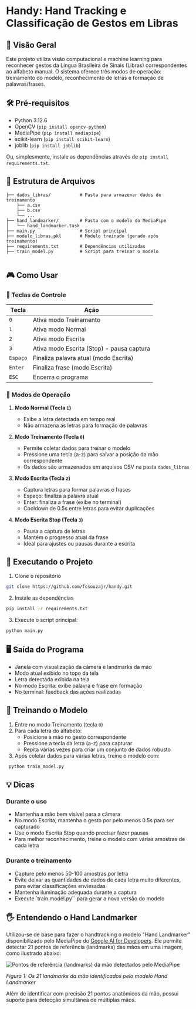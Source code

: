 # Handy: Hand Tracking e Classificação de Gestos em Libras

## 📌 Visão Geral

Este projeto utiliza visão computacional e machine learning para reconhecer gestos da Língua Brasileira de Sinais (Libras) correspondentes ao alfabeto manual. O sistema oferece três modos de operação: treinamento do modelo, reconhecimento de letras e formação de palavras/frases.

## 🛠️ Pré-requisitos

- Python 3.12.6
- OpenCV (`pip install opencv-python`)
- MediaPipe (`pip install mediapipe`)
- scikit-learn (`pip install scikit-learn`)
- joblib (`pip install joblib`)

Ou, simplesmente, instale as dependências através de `pip install requirements.txt`.

## 📂 Estrutura de Arquivos

```
├── dados_libras/           # Pasta para armazenar dados de treinamento
    ├── a.csv
    ├── b.csv
    └── ...
├── hand_landmarker/        # Pasta com o modelo do MediaPipe
│   └── hand_landmarker.task
├── main.py                 # Script principal
├── modelo_libras.pkl       # Modelo treinado (gerado após treinamento)
├── requirements.txt        # Dependências utilizadas
├── train_model.py          # Script para treinar o modelo


```

## 🎮 Como Usar

### 🔑 Teclas de Controle

| Tecla | Ação |
|-------|------|
| `0` | Ativa modo Treinamento |
| `1` | Ativa modo Normal |
| `2` | Ativa modo Escrita |
| `3` | Ativa modo Escrita (Stop) - pausa captura |
| `Espaço` | Finaliza palavra atual (modo Escrita) |
| `Enter` | Finaliza frase (modo Escrita) |
| `ESC` | Encerra o programa |

### 🧠 Modos de Operação

1. **Modo Normal (Tecla `1`)**
   - Exibe a letra detectada em tempo real
   - Não armazena as letras para formação de palavras

2. **Modo Treinamento (Tecla `0`)**
   - Permite coletar dados para treinar o modelo
   - Pressione uma tecla (a-z) para salvar a posição da mão correspondente
   - Os dados são armazenados em arquivos CSV na pasta `dados_libras`

3. **Modo Escrita (Tecla `2`)**
   - Captura letras para formar palavras e frases
   - Espaço: finaliza a palavra atual
   - Enter: finaliza a frase (exibe no terminal)
   - Cooldown de 0.5s entre letras para evitar duplicações

4. **Modo Escrita Stop (Tecla `3`)**
   - Pausa a captura de letras
   - Mantém o progresso atual da frase
   - Ideal para ajustes ou pausas durante a escrita

## 🚀 Executando o Projeto

1. Clone o repositório
```bash
git clone https://github.com/fcsouzajr/handy.git
```
2. Instale as dependências
```bash
pip install -r requirements.txt
```
3. Execute o script principal:

```bash
python main.py
```

## 🖥️ Saída do Programa

- Janela com visualização da câmera e landmarks da mão
- Modo atual exibido no topo da tela
- Letra detectada exibida na tela
- No modo Escrita: exibe palavra e frase em formação
- No terminal: feedback das ações realizadas

## 🤖 Treinando o Modelo

1. Entre no modo Treinamento (tecla `0`)
2. Para cada letra do alfabeto:
   - Posicione a mão no gesto correspondente
   - Pressione a tecla da letra (a-z) para capturar
   - Repita várias vezes para criar um conjunto de dados robusto
3. Após coletar dados para várias letras, treine o modelo com:
```python
 python train_model.py
```

## 💡 Dicas

### Durante o uso
- Mantenha a mão bem visível para a câmera
- No modo Escrita, mantenha o gesto por pelo menos 0.5s para ser capturado
- Use o modo Escrita Stop quando precisar fazer pausas
- Para melhor reconhecimento, treine o modelo com várias amostras de cada letra

### Durante o treinamento
- Capture pelo menos 50-100 amostras por letra
- Evite deixar as quantidades de dados de cada letra muito diferentes, para evitar classificações enviesadas
- Mantenha iluminação adequada durante a captura
- Execute `train.model.py`` para gerar a nova versão do modelo

## 🖐️ Entendendo o Hand Landmarker
Utilizou-se de base para fazer o handtracking o modelo "Hand Landmarker" disponibilizado pelo MediaPipe do [Google AI for Developers](https://ai.google.dev/edge/mediapipe/solutions/vision/hand_landmarker?hl=pt-br). Ele permite detectar 21 pontos de referência (landmarks) das mãos em uma imagem, como ilustrado abaixo: 

![Pontos de referência (landmarks) da mão detectados pelo MediaPipe](https://ai.google.dev/static/edge/mediapipe/images/solutions/hand-landmarks.png)

*Figura 1: Os 21 landmarks da mão identificados pelo modelo Hand Landmarker*

Além de identificar com precisão 21 pontos anatômicos da mão, possui suporte para detecção simultânea de múltiplas mãos.